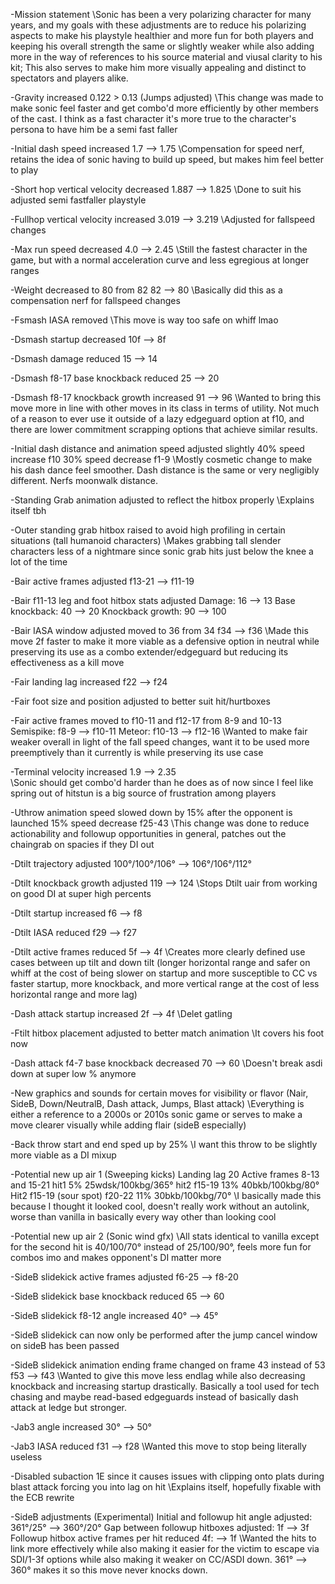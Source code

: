 
  -Mission statement
\\Sonic has been a very polarizing character for many years, and my goals with these adjustments are to reduce his polarizing aspects to make his playstyle healthier and more fun for both players and keeping his overall strength the same or slightly weaker while also adding more in the way of references to his source material and viusal clarity to his kit; This also serves to make him more visually appealing and distinct to spectators and players alike.


  -Gravity increased 0.122 > 0.13 (Jumps adjusted)
\\This change was made to make sonic feel faster and get combo'd more efficiently by other members of the cast. I think as a fast character it's more true to the character's persona to have him be a semi fast faller
  
  -Initial dash speed increased 
      1.7 --> 1.75
\\Compensation for speed nerf, retains the idea of sonic having to build up speed, but makes him feel better to play
  
  -Short hop vertical velocity decreased
      1.887 --> 1.825
\\Done to suit his adjusted semi fastfaller playstyle
  
  -Fullhop vertical velocity increased
      3.019 --> 3.219
\\Adjusted for fallspeed changes
  
  -Max run speed decreased
      4.0 --> 2.45
\\Still the fastest character in the game, but with a normal acceleration curve and less egregious at longer ranges
  
  -Weight decreased to 80 from 82
      82 --> 80
\\Basically did this as a compensation nerf for fallspeed changes
  
  -Fsmash IASA removed
\\This move is way too safe on whiff lmao
  
  -Dsmash startup decreased
      10f --> 8f
  
  -Dsmash damage reduced
      15 --> 14

  -Dsmash f8-17 base knockback reduced
      25 --> 20
   
  -Dsmash f8-17 knockback growth increased
      91 --> 96
\\Wanted to bring this move more in line with other moves in its class in terms of utility. Not much of a reason to ever use it outside of a lazy edgeguard option at f10, and there are lower commitment scrapping options that achieve similar results.

  -Initial dash distance and animation speed adjusted slightly 
      40% speed increase f10
      30% speed decrease f1-9
\\Mostly cosmetic change to make his dash dance feel smoother. Dash distance is the same or very negligibly different. Nerfs moonwalk distance.
  
  -Standing Grab animation adjusted to reflect the hitbox properly
\\Explains itself tbh
  
  -Outer standing grab hitbox raised to avoid high profiling in certain situations (tall humanoid characters)
\\Makes grabbing tall slender characters less of a nightmare since sonic grab hits just below the knee a lot of the time
  
  -Bair active frames adjusted
      f13-21 --> f11-19
    

  -Bair f11-13 leg and foot hitbox stats adjusted
      Damage: 16 --> 13
      Base knockback: 40 --> 20
      Knockback growth: 90 --> 100
      
  -Bair IASA window adjusted moved to 36 from 34
      f34 --> f36
\\Made this move 2f faster to make it more viable as a defensive option in neutral while preserving its use as a combo extender/edgeguard but reducing its effectiveness as a kill move 
   
  -Fair landing lag increased 
      f22 --> f24
      
  -Fair foot size and position adjusted to better suit hit/hurtboxes

  -Fair active frames moved to f10-11 and f12-17 from 8-9 and 10-13
      Semispike: f8-9 --> f10-11
      Meteor: f10-13 --> f12-16
\\Wanted to make fair weaker overall in light of the fall speed changes, want it to be used more preemptively than it currently is while preserving its use case
  
  -Terminal velocity increased
      1.9 --> 2.35  
\\Sonic should get combo'd harder than he does as of now since I feel like spring out of hitstun is a big source of frustration among players
  
  -Uthrow animation speed slowed down by 15% after the opponent is launched 
      15% speed decrease f25-43
\\This change was done to reduce actionability and followup opportunities in general, patches out the chaingrab on spacies if they DI out
  
  -Dtilt trajectory adjusted
      100°/100°/106° --> 106°/106°/112°
  
  -Dtilt knockback growth adjusted
      119 --> 124
\\Stops Dtilt uair from working on good DI at super high percents  
   
  -Dtilt startup increased
      f6 --> f8
  
  -Dtilt IASA reduced
      f29 --> f27
  
  -Dtilt active frames reduced
      5f --> 4f
\\Creates more clearly defined use cases between up tilt and down tilt (longer horizontal range and safer on whiff at the cost of being slower on startup and more susceptible to CC vs faster startup, more knockback, and more vertical range at the cost of less horizontal range and more lag) 
  
  -Dash attack startup increased
      2f --> 4f
\\Delet gatling
  
  -Ftilt hitbox placement adjusted to better match animation
\\It covers his foot now
  
  -Dash attack f4-7 base knockback decreased
      70 --> 60 
\\Doesn't break asdi down at super low % anymore
  
  -New graphics and sounds for certain moves for visibility or flavor (Nair, SideB, Down/NeutralB, Dash attack, Jumps, Blast attack)
\\Everything is either a reference to a 2000s or 2010s sonic game or serves to make a move clearer visually while adding flair (sideB especially)
  
  -Back throw start and end sped up by 25%
\\I want this throw to be slightly more viable as a DI mixup 
  
  -Potential new up air 1 (Sweeping kicks)
      Landing lag 20
      Active frames 8-13 and 15-21
      hit1 5% 25wdsk/100kbg/365°
      hit2 f15-19 13% 40bkb/100kbg/80°
      Hit2 f15-19 (sour spot) f20-22 11% 30bkb/100kbg/70°
\\I basically made this because I thought it looked cool, doesn't really work without an autolink, worse than vanilla in basically every way other than looking cool
  
  -Potential new up air 2 (Sonic wind gfx)
\\All stats identical to vanilla except for the second hit is 40/100/70° instead of 25/100/90°, feels more fun for combos imo and makes opponent's DI matter more
  
  -SideB slidekick active frames adjusted
      f6-25 --> f8-20

  -SideB slidekick base knockback reduced
      65 --> 60
      
  -SideB slidekick f8-12 angle increased
      40° --> 45°

  -SideB slidekick can now only be performed after the jump cancel window on sideB has been passed

  -SideB slidekick animation ending frame changed on frame 43 instead of 53
      f53 --> f43
\\Wanted to give this move less endlag while also decreasing knockback and increasing startup drastically. Basically a tool used for tech chasing and maybe read-based edgeguards instead of basically dash attack at ledge but stronger.
  
  -Jab3 angle increased
      30° --> 50°

  -Jab3 IASA reduced
      f31 --> f28
\\Wanted this move to stop being literally useless

  -Disabled subaction 1E since it causes issues with clipping onto plats during blast attack forcing you into lag on hit
\\Explains itself, hopefully fixable with the ECB rewrite
  
  -SideB adjustments (Experimental)
      Initial and followup hit angle adjusted: 361°/25° --> 360°/20°
      Gap between followup hitboxes adjusted: 1f --> 3f
      Followup hitbox active frames per hit reduced 4f: --> 1f
\\Wanted the hits to link more effectively while also making it easier for the victim to escape via SDI/1-3f options while also making it weaker on CC/ASDI down. 361° --> 360° makes it so this move never knocks down.
